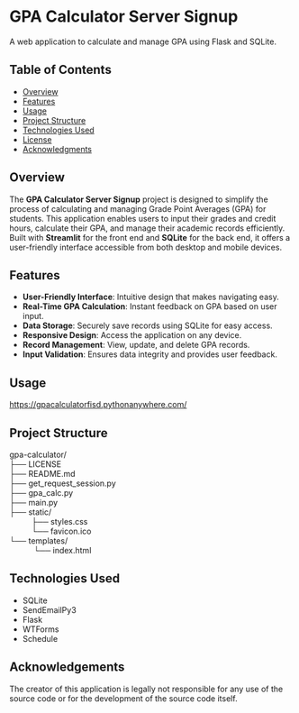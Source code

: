 # GPA Calculator Server Signup

A web application to calculate and manage GPA using Flask and SQLite.

## Table of Contents

- [Overview](#overview)
- [Features](#features)
- [Usage](#usage)
- [Project Structure](#project-structure)
- [Technologies Used](#technologies-used)
- [License](#license)
- [Acknowledgments](#acknowledgments)

## Overview

The **GPA Calculator Server Signup** project is designed to simplify the process of calculating and managing Grade Point Averages (GPA) for students. This application enables users to input their grades and credit hours, calculate their GPA, and manage their academic records efficiently. Built with **Streamlit** for the front end and **SQLite** for the back end, it offers a user-friendly interface accessible from both desktop and mobile devices.

## Features

- **User-Friendly Interface**: Intuitive design that makes navigating easy.
- **Real-Time GPA Calculation**: Instant feedback on GPA based on user input.
- **Data Storage**: Securely save records using SQLite for easy access.
- **Responsive Design**: Access the application on any device.
- **Record Management**: View, update, and delete GPA records.
- **Input Validation**: Ensures data integrity and provides user feedback.

## Usage
https://gpacalculatorfisd.pythonanywhere.com/

## Project Structure
gpa-calculator/ <br>
├── LICENSE <br>
├── README.md <br>
├── get_request_session.py <br>
├── gpa_calc.py <br>
├── main.py <br>
├── static/ <br>
&nbsp;&nbsp;&nbsp;&nbsp;&nbsp;&nbsp;&nbsp;&nbsp;&nbsp;&nbsp;├── styles.css <br>
&nbsp;&nbsp;&nbsp;&nbsp;&nbsp;&nbsp;&nbsp;&nbsp;&nbsp;&nbsp;└── favicon.ico <br>
└── templates/ <br>
&nbsp;&nbsp;&nbsp;&nbsp;&nbsp;&nbsp;&nbsp;&nbsp;&nbsp;&nbsp;&nbsp;└── index.html <br>


## Technologies Used

- SQLite
- SendEmailPy3
- Flask
- WTForms
- Schedule

## Acknowledgements
The creator of this application is legally not responsible for any use of the source code or for the development of the source code itself.

